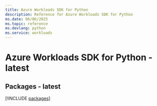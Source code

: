 ```yaml
---
title: Azure Workloads SDK for Python
description: Reference for Azure Workloads SDK for Python
ms.date: 06/06/2025
ms.topic: reference
ms.devlang: python
ms.service: workloads
---
```

# Azure Workloads SDK for Python - latest
## Packages - latest
[!INCLUDE [packages](workloads-index.md)]